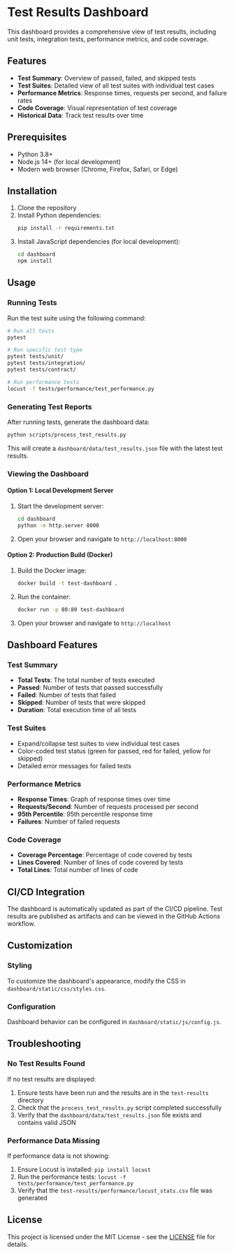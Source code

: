 # Test Results Dashboard

This dashboard provides a comprehensive view of test results, including unit tests, integration tests, performance metrics, and code coverage.

## Features

- **Test Summary**: Overview of passed, failed, and skipped tests
- **Test Suites**: Detailed view of all test suites with individual test cases
- **Performance Metrics**: Response times, requests per second, and failure rates
- **Code Coverage**: Visual representation of test coverage
- **Historical Data**: Track test results over time

## Prerequisites

- Python 3.8+
- Node.js 14+ (for local development)
- Modern web browser (Chrome, Firefox, Safari, or Edge)

## Installation

1. Clone the repository
2. Install Python dependencies:
   ```bash
   pip install -r requirements.txt
   ```
3. Install JavaScript dependencies (for local development):
   ```bash
   cd dashboard
   npm install
   ```

## Usage

### Running Tests

Run the test suite using the following command:

```bash
# Run all tests
pytest

# Run specific test type
pytest tests/unit/
pytest tests/integration/
pytest tests/contract/

# Run performance tests
locust -f tests/performance/test_performance.py
```

### Generating Test Reports

After running tests, generate the dashboard data:

```bash
python scripts/process_test_results.py
```

This will create a `dashboard/data/test_results.json` file with the latest test results.

### Viewing the Dashboard

#### Option 1: Local Development Server

1. Start the development server:
   ```bash
   cd dashboard
   python -m http.server 8000
   ```
2. Open your browser and navigate to `http://localhost:8000`

#### Option 2: Production Build (Docker)

1. Build the Docker image:
   ```bash
   docker build -t test-dashboard .
   ```
2. Run the container:
   ```bash
   docker run -p 80:80 test-dashboard
   ```
3. Open your browser and navigate to `http://localhost`

## Dashboard Features

### Test Summary

- **Total Tests**: The total number of tests executed
- **Passed**: Number of tests that passed successfully
- **Failed**: Number of tests that failed
- **Skipped**: Number of tests that were skipped
- **Duration**: Total execution time of all tests

### Test Suites

- Expand/collapse test suites to view individual test cases
- Color-coded test status (green for passed, red for failed, yellow for skipped)
- Detailed error messages for failed tests

### Performance Metrics

- **Response Times**: Graph of response times over time
- **Requests/Second**: Number of requests processed per second
- **95th Percentile**: 95th percentile response time
- **Failures**: Number of failed requests

### Code Coverage

- **Coverage Percentage**: Percentage of code covered by tests
- **Lines Covered**: Number of lines of code covered by tests
- **Total Lines**: Total number of lines of code

## CI/CD Integration

The dashboard is automatically updated as part of the CI/CD pipeline. Test results are published as artifacts and can be viewed in the GitHub Actions workflow.

## Customization

### Styling

To customize the dashboard's appearance, modify the CSS in `dashboard/static/css/styles.css`.

### Configuration

Dashboard behavior can be configured in `dashboard/static/js/config.js`.

## Troubleshooting

### No Test Results Found

If no test results are displayed:

1. Ensure tests have been run and the results are in the `test-results` directory
2. Check that the `process_test_results.py` script completed successfully
3. Verify that the `dashboard/data/test_results.json` file exists and contains valid JSON

### Performance Data Missing

If performance data is not showing:

1. Ensure Locust is installed: `pip install locust`
2. Run the performance tests: `locust -f tests/performance/test_performance.py`
3. Verify that the `test-results/performance/locust_stats.csv` file was generated

## License

This project is licensed under the MIT License - see the [LICENSE](LICENSE) file for details.
